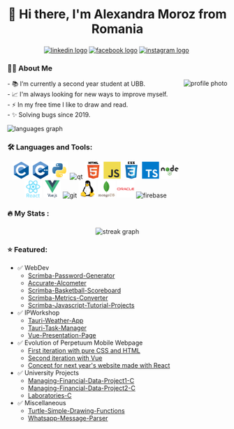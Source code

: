 ###

<h1 align="center">👋  Hi there, I'm Alexandra Moroz from Romania </h1>

###

<div align="center">
<a href="https://www.linkedin.com/in/alexandra-moroz/" target="blank">
  <img src="https://img.shields.io/static/v1?message=LinkedIn&logo=linkedin&label=&color=0077B5&logoColor=white&labelColor=&style=for-the-badge" height="25" alt="linkedin logo" /></a>
<a href="https://www.facebook.com/alexandra.moroz.7524" target="blank">
  <img src="https://img.shields.io/static/v1?message=Facebook&logo=facebook&label=&color=1877F2&logoColor=white&labelColor=&style=for-the-badge" height="25" alt="facebook logo" /></a>
<a href="https://www.instagram.com/alle43221/" target="blank">
  <img src="https://img.shields.io/static/v1?message=Instagram&logo=instagram&label=&color=c13584&logoColor=white&labelColor=&style=for-the-badge" height="25" alt="instagram logo" /></a>
<img src="https://komarev.com/ghpvc/?username=Alle43221&style=flat-square&color=blue" alt=""/>
  </div>

<h3 align="left">👩‍💻  About Me</h3>
<img right-padding="10%" align="right" src="https://github.com/user-attachments/assets/75cbfd9f-12c6-4cf1-a719-44cefa693c99" height="250" alt="profile photo" />
<div align="left"><p align="left">- 📚 I’m currently a second year student at UBB. <br>- 📈 I'm always looking for new ways to improve myself.<br>- ⚡ In my free time I like to       draw and read. <br>- ✨ Solving bugs since 2019.</p>
<img src="https://github-readme-stats.vercel.app/api/top-langs?username=maurodesouza&locale=en&hide_title=false&layout=compact&card_width=320&langs_count=5&theme=dracula&hide_border=false" height="150" alt="languages graph"  />
</div>

###

<h3 align="left">🛠️  Languages and Tools:</h3>
<p align="center"> <img src="https://raw.githubusercontent.com/devicons/devicon/master/icons/c/c-original.svg" alt="c" width="40" height="40"/> 
<img src="https://raw.githubusercontent.com/devicons/devicon/master/icons/cplusplus/cplusplus-original.svg" alt="cplusplus" width="40" height="40"/>
<img src="https://raw.githubusercontent.com/devicons/devicon/master/icons/python/python-original.svg" alt="python" width="40" height="40"/> 
<img src="https://upload.wikimedia.org/wikipedia/commons/0/0b/Qt_logo_2016.svg" alt="qt" width="40" height="40"/> 
<img src="https://raw.githubusercontent.com/devicons/devicon/master/icons/html5/html5-original-wordmark.svg" alt="html5" width="40" height="40"/> 
 <img src="https://raw.githubusercontent.com/devicons/devicon/master/icons/javascript/javascript-original.svg" alt="javascript" width="40" height="40"/> 
 <img src="https://raw.githubusercontent.com/devicons/devicon/master/icons/css3/css3-original-wordmark.svg" alt="css3" width="40" height="40"/> 
<img src="https://raw.githubusercontent.com/devicons/devicon/master/icons/typescript/typescript-original.svg" alt="typescript" width="40" height="40"/> 
 <img src="https://raw.githubusercontent.com/devicons/devicon/master/icons/nodejs/nodejs-original-wordmark.svg" alt="nodejs" width="40" height="40"/> 
<img src="https://raw.githubusercontent.com/devicons/devicon/master/icons/react/react-original-wordmark.svg" alt="react" width="40" height="40"/> 
 <img src="https://raw.githubusercontent.com/devicons/devicon/master/icons/vuejs/vuejs-original-wordmark.svg" alt="vuejs" width="40" height="40"/> 
<img src="https://www.vectorlogo.zone/logos/git-scm/git-scm-icon.svg" alt="git" width="40" height="40"/> 
 <img src="https://raw.githubusercontent.com/devicons/devicon/master/icons/linux/linux-original.svg" alt="linux" width="40" height="40"/> 
<img src="https://raw.githubusercontent.com/devicons/devicon/master/icons/mongodb/mongodb-original-wordmark.svg" alt="mongodb" width="40" height="40"/> 
 <img src="https://raw.githubusercontent.com/devicons/devicon/master/icons/oracle/oracle-original.svg" alt="oracle" width="40" height="40"/> 
 <img src="https://www.vectorlogo.zone/logos/firebase/firebase-icon.svg" alt="firebase" width="40" height="40"/> 
</p>
<h3 align="left">🔥  My Stats :</h3>

###
<div align="center">
  <img src="https://streak-stats.demolab.com?user=maurodesouza&locale=en&mode=daily&theme=dark&hide_border=false&border_radius=5&order=3" height="220" alt="streak graph"  />

</div>

###

<h3 align="left">⭐  Featured:</h3>
 <ul>
            <li>✅  WebDev
                <ul>
                    <li><a href=https://github.com/Alle43221/Scrimba-Password-Generator>Scrimba-Password-Generator</a></li>
                    <li><a href=https://github.com/Alle43221/AccurateAlcometer>Accurate-Alcometer</a></li>
                    <li><a href=https://github.com/Alle43221/Scrimba-Basketball-Scoreboard>Scrimba-Basketball-Scoreboard</a></li>
                    <li><a href=https://github.com/Alle43221/Scrimba-Metrics-Converter>Scrimba-Metrics-Converter</a></li>
                    <li><a href=https://github.com/Alle43221/Scrimba-Javascript-Tutorial-Projects>Scrimba-Javascript-Tutorial-Projects</a></li>
                </ul></li>
            <li>✅  IPWorkshop
                <ul>
                    <li><a href=https://github.com/Alle43221/Tauri-Weather-App>Tauri-Weather-App</a></li>
                    <li><a href=https://github.com/Alle43221/Tauri-Task-Manager>Tauri-Task-Manager</a></li>
                    <li><a href=https://github.com/Alle43221/Vue-Presentation-Page>Vue-Presentation-Page</a></li>
                </ul></li>
            <li>✅  Evolution of Perpetuum Mobile Webpage
                <ul>
                    <li><a href=https://github.com/Alle43221/CSS-Perpetuum-Mobile-Website>First iteration with pure CSS and HTML</a></li>
                    <li><a href=https://github.com/Alle43221/Vue-Perpetuum-Mobile-Website>Second iteration with Vue</a></li>
                    <li><a href=https://github.com/Alle43221/Concept-Perpetuum-Mobile-Website>Concept for next year's website made with React</a></li>
                </ul></li>
            <li>✅  University Projects
                <ul>
                     <li><a href=https://github.com/Alle43221/Managing_Financial_Data_Project1_C>Managing-Financial-Data-Project1-C</a></li>
                     <li><a href=https://github.com/Alle43221/Managing_Financial_Data_Project2_C>Managing-Financial-Data-Project2-C</a></li>
                     <li><a href=https://github.com/Alle43221/Laboratories-C>Laboratories-C</a></li>
                </ul></li>
            <li>✅  Miscellaneous
                <ul>
                     <li><a href=https://github.com/Alle43221/Turtle-Simple-Drawing-Functions>Turtle-Simple-Drawing-Functions</a></li>
                     <li><a href=https://github.com/Alle43221/Whatsapp-Message-Parser>Whatsapp-Message-Parser</a></li>
                </ul></li>
 </ul>


